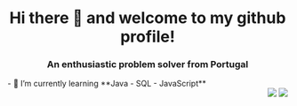 <h1 align="center"> Hi there 👋 and welcome to my github profile! </h1>
<h3 align="center">An enthusiastic problem solver from Portugal</h3>
- 🌱 I’m currently learning **Java - SQL - JavaScript**
<div align="right"> 
  <a href = "mailto:raquelcotacv.work@gmail.com"><img src="https://img.shields.io/badge/-Gmail-%23333?style=for-the-badge&logo=gmail&logoColor=white" target="_blank"></a>
  <a href="https://www.linkedin.com/in/raquel-cota-777968140/" target="_blank"><img src="https://img.shields.io/badge/-LinkedIn-%230077B5?style=for-the-badge&logo=linkedin&logoColor=white" target="_blank"></a>
</div>

